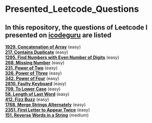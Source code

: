 # Presented_Leetcode_Questions
## In this repository, the questions of Leetcode I presented on [icodeguru](www.icode.guru) are listed
**[1929. Concatenation of Array](https://leetcode.com/problems/concatenation-of-array/description/)**  (easy)  
**[217. Contains Duplicate](https://leetcode.com/problems/contains-duplicate/description/)**  (easy)  
**[1295. Find Numbers with Even Number of Digits](https://leetcode.com/problems/find-numbers-with-even-number-of-digits/description/)**  (easy)  
**[268. Missing Number](https://leetcode.com/problems/missing-number/description/)**  (easy)  
**[231. Power of Two](https://leetcode.com/problems/power-of-two/description/)**  (easy)  
**[326. Power of Three](https://leetcode.com/problems/power-of-three/description/)**  (easy)  
**[342. Power of Four](https://leetcode.com/problems/power-of-four/description/)**  (easy)  
**[2810. Faulty Keyboard](https://leetcode.com/problems/faulty-keyboard/description/)**  (easy)  
**[709. To Lower Case](https://leetcode.com/problems/to-lower-case/description/)**  (easy)  
**[58. Length of Last Word](https://leetcode.com/problems/length-of-last-word/description/)**  (easy)  
**[412. Fizz Buzz](https://leetcode.com/problems/fizz-buzz/description/)**  (easy)  
**[1768. Merge Strings Alternately](https://leetcode.com/problems/merge-strings-alternately/)**  (easy)  
**[2351. First Letter to Appear Twice](https://leetcode.com/problems/first-letter-to-appear-twice/)**  (easy)  
**[151. Reverse Words in a String](https://leetcode.com/problems/reverse-words-in-a-string/)**  (medium)  
